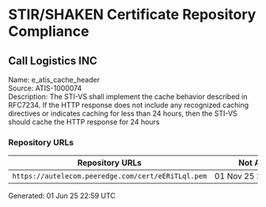 # STIR/SHAKEN Certificate Repository Compliance

## Call Logistics INC

Name: e_atis_cache_header\
Source: ATIS-1000074\
Description: The STI-VS shall implement the cache behavior described in RFC7234. If the HTTP response does not include any recognized caching directives or indicates caching for less than 24 hours, then the STI-VS should cache the HTTP response for 24 hours
### Repository URLs

| Repository URLs | Not After |  Problems | Link |
|-----------------|-----------|-----------|------|
| `https://autelecom.peeredge.com/cert/eERiTLql.pem` | 01&#160;Nov&#160;25&#160;22:34&#160;UTC | true | [view](../../REPOS/15a9c944e8259035d153fa0748fa54149740656a/README.md) |


Generated: 01 Jun 25 22:59 UTC